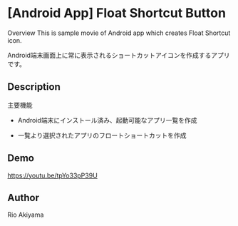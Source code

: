 [Android App] Float Shortcut Button
====

Overview
This is sample movie of Android app which creates Float Shortcut icon.

Android端末画面上に常に表示されるショートカットアイコンを作成するアプリです。

## Description
主要機能

* Android端末にインストール済み、起動可能なアプリ一覧を作成

* 一覧より選択されたアプリのフロートショートカットを作成

## Demo
https://youtu.be/tpYo33pP39U

## Author
Rio Akiyama
